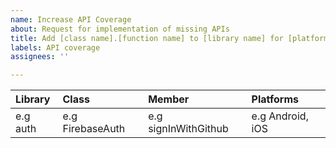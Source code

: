 ```yaml
---
name: Increase API Coverage
about: Request for implementation of missing APIs
title: Add [class name].[function name] to [library name] for [platform names]
labels: API coverage
assignees: ''

---
```


| Library               | Class                            | Member                                        | Platforms                  |
| :-----------------| :------------------------ | :----------------------------------- | :---------------------- |
| e.g auth | e.g FirebaseAuth | e.g signInWithGithub  | e.g Android, iOS  |
